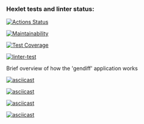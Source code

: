 ### Hexlet tests and linter status:
[![Actions Status](https://github.com/Asgef/python-project-50/actions/workflows/hexlet-check.yml/badge.svg)](https://github.com/Asgef/python-project-50/actions)

[![Maintainability](https://api.codeclimate.com/v1/badges/d41463e860801f3c92da/maintainability)](https://codeclimate.com/github/Asgef/python-project-50/maintainability)

[![Test Coverage](https://api.codeclimate.com/v1/badges/d41463e860801f3c92da/test_coverage)](https://codeclimate.com/github/Asgef/python-project-50/test_coverage)

[![linter-test](https://github.com/Asgef/python-project-50/actions/workflows/main.yml/badge.svg)](https://github.com/Asgef/python-project-50/actions/workflows/main.yml)


Brief overview of how the 'gendiff' application works

[![asciicast](https://asciinema.org/a/V9kM8csaoldL2BOQH0xGdD9b5.svg)](https://asciinema.org/a/V9kM8csaoldL2BOQH0xGdD9b5)

[![asciicast](https://asciinema.org/a/L6LX9mh2nSeXnJHye2zWjJTkV.svg)](https://asciinema.org/a/L6LX9mh2nSeXnJHye2zWjJTkV)

[![asciicast](https://asciinema.org/a/J8oPJ6cTocyXii8w9LEFy6JJY.svg)](https://asciinema.org/a/J8oPJ6cTocyXii8w9LEFy6JJY)

[![asciicast](https://asciinema.org/a/0qCF7BoDBA5Yt28NJtaglM60D.svg)](https://asciinema.org/a/0qCF7BoDBA5Yt28NJtaglM60D)

